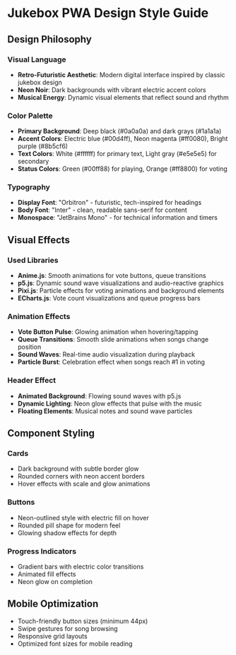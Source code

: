 # Jukebox PWA Design Style Guide

## Design Philosophy

### Visual Language
- **Retro-Futuristic Aesthetic**: Modern digital interface inspired by classic jukebox design
- **Neon Noir**: Dark backgrounds with vibrant electric accent colors
- **Musical Energy**: Dynamic visual elements that reflect sound and rhythm

### Color Palette
- **Primary Background**: Deep black (#0a0a0a) and dark grays (#1a1a1a)
- **Accent Colors**: Electric blue (#00d4ff), Neon magenta (#ff0080), Bright purple (#8b5cf6)
- **Text Colors**: White (#ffffff) for primary text, Light gray (#e5e5e5) for secondary
- **Status Colors**: Green (#00ff88) for playing, Orange (#ff8800) for voting

### Typography
- **Display Font**: "Orbitron" - futuristic, tech-inspired for headings
- **Body Font**: "Inter" - clean, readable sans-serif for content
- **Monospace**: "JetBrains Mono" - for technical information and timers

## Visual Effects

### Used Libraries
- **Anime.js**: Smooth animations for vote buttons, queue transitions
- **p5.js**: Dynamic sound wave visualizations and audio-reactive graphics
- **Pixi.js**: Particle effects for voting animations and background elements
- **ECharts.js**: Vote count visualizations and queue progress bars

### Animation Effects
- **Vote Button Pulse**: Glowing animation when hovering/tapping
- **Queue Transitions**: Smooth slide animations when songs change position
- **Sound Waves**: Real-time audio visualization during playback
- **Particle Burst**: Celebration effect when songs reach #1 in voting

### Header Effect
- **Animated Background**: Flowing sound waves with p5.js
- **Dynamic Lighting**: Neon glow effects that pulse with the music
- **Floating Elements**: Musical notes and sound wave particles

## Component Styling

### Cards
- Dark background with subtle border glow
- Rounded corners with neon accent borders
- Hover effects with scale and glow animations

### Buttons
- Neon-outlined style with electric fill on hover
- Rounded pill shape for modern feel
- Glowing shadow effects for depth

### Progress Indicators
- Gradient bars with electric color transitions
- Animated fill effects
- Neon glow on completion

## Mobile Optimization
- Touch-friendly button sizes (minimum 44px)
- Swipe gestures for song browsing
- Responsive grid layouts
- Optimized font sizes for mobile reading